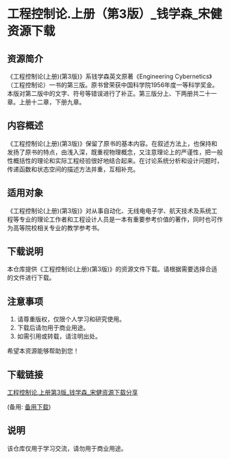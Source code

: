 # 工程控制论.上册（第3版）_钱学森_宋健 资源下载

## 资源简介

《工程控制论(上册)(第3版)》系钱学森英文原著《Engineering Cybernetics》（工程控制论）一书的第三版。原书曾荣获中国科学院1956年度一等科学奖金。本版对第二版中的文字、符号等错误进行了补正。第三版分上、下两册共二十一章。上册十二章，下册九章。

## 内容概述

《工程控制论(上册)(第3版)》保留了原书的基本内容。在叙述方法上，也保持和发扬了原书的特点，由浅入深，既重视物理概念，又注意理论上的严谨性，把一般性概括性的理论和实际工程经验很好地结合起来。在讨论系统分析和设计问题时，传递函数和状态空间的描述方法并重，互相补充。

## 适用对象

《工程控制论(上册)(第3版)》对从事自动化、无线电电子学、航天技术及系统工程等专业的理论工作者和工程设计人员是一本有重要参考价值的著作，同时也可作为高等院校相关专业的教学参考书。

## 下载说明

本仓库提供《工程控制论(上册)(第3版)》的资源文件下载。请根据需要选择合适的文件进行下载。

## 注意事项

1. 请尊重版权，仅限个人学习和研究使用。
2. 下载后请勿用于商业用途。
3. 如需引用或转载，请注明出处。

希望本资源能够帮助到您！

## 下载链接
[工程控制论.上册第3版_钱学森_宋健资源下载分享](https://pan.quark.cn/s/cbc4219cffc9) 

(备用: [备用下载](https://pan.baidu.com/s/16mr8FYaeS1_qkGZ7SKXXYQ?pwd=1234))

## 说明

该仓库仅用于学习交流，请勿用于商业用途。
